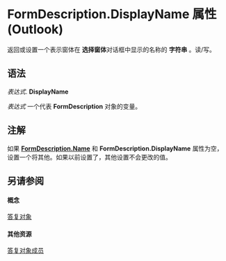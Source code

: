 
# FormDescription.DisplayName 属性 (Outlook)

返回或设置一个表示窗体在 **选择窗体**对话框中显示的名称的 **字符串** 。读/写。


## 语法

 _表达式_. **DisplayName**

 _表达式_ 一个代表 **FormDescription** 对象的变量。


## 注解

如果 **[FormDescription.Name](4b9e086f-bb6c-b7a1-8cc0-28e2e5c84516.md)** 和 **FormDescription.DisplayName** 属性为空，设置一个将其他。如果以前设置了，其他设置不会更改的值。


## 另请参阅


#### 概念


[答复对象](c88f92c4-4cac-84b3-6118-1150d42d7cff.md)
#### 其他资源


[答复对象成员](664724e9-e74b-32ad-93e4-8d4cb27b3082.md)